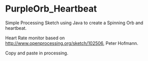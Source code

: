 # PurpleOrb_Heartbeat

Simple Processing Sketch using Java to create a Spinning Orb and heartbeat.

Heart Rate monitor based on 
http://www.openprocessing.org/sketch/102506, Peter Hofmann.

Copy and paste in processing.
